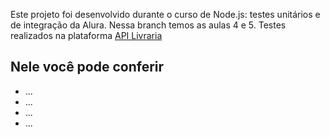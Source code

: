 Este projeto foi desenvolvido durante o curso de Node.js: testes unitários e de integração da Alura.
Nessa branch temos as aulas 4 e 5.
Testes realizados na plataforma [API Livraria](https://github.com/alura-cursos/2495_node_testes/tree/aula-4-pre)

## Nele você pode conferir

- ...
- ...
- ...
- ...
